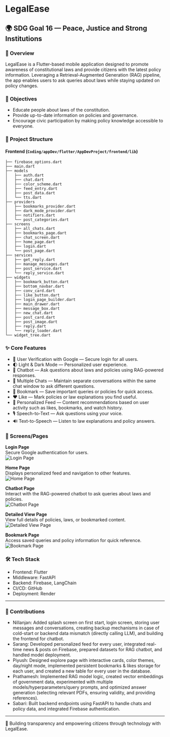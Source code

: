 # LegalEase  

## 🌍 SDG Goal 16 — Peace, Justice and Strong Institutions  

### 📖 Overview  
LegalEase is a Flutter-based mobile application designed to promote awareness of constitutional laws and provide citizens with the latest policy information. Leveraging a Retrieval-Augmented Generation (RAG) pipeline, the app enables users to ask queries about laws while staying updated on policy changes.  

### 🎯 Objectives  
- Educate people about laws of the constitution.  
- Provide up-to-date information on policies and governance.  
- Encourage civic participation by making policy knowledge accessible to everyone.  
### 📂 Project Structure  

#### Frontend (`Coding/appDev/flutter/AppDevProject/frontend/lib`)  
```
├── firebase_options.dart
├── main.dart
├── models
│   ├── auth.dart
│   ├── chat.dart
│   ├── color_scheme.dart
│   ├── feed_entry.dart
│   ├── post_data.dart
│   └── tts.dart
├── providers
│   ├── bookmarks_provider.dart
│   ├── dark_mode_provider.dart
│   ├── notifiers.dart
│   └── post_categories.dart
├── screens
│   ├── all_chats.dart
│   ├── bookmarks_page.dart
│   ├── chat_screen.dart
│   ├── home_page.dart
│   ├── login.dart
│   └── post_page.dart
├── services
│   ├── get_reply.dart
│   ├── manage_messages.dart
│   ├── post_service.dart
│   └── reply_service.dart
├── widgets
│   ├── bookmark_button.dart
│   ├── bottom_navbar.dart
│   ├── conv_card.dart
│   ├── like_button.dart
│   ├── login_page_builder.dart
│   ├── main_drawer.dart
│   ├── message_box.dart
│   ├── new_chat.dart
│   ├── post_card.dart
│   ├── post_image.dart
│   ├── reply.dart
│   └── reply_loader.dart
└── widget_tree.dart
```
### ✨ Core Features  
- 🔑 User Verification with Google — Secure login for all users.  
- 🌓 Light & Dark Mode — Personalized user experience.  
- 🤖 Chatbot — Ask questions about laws and policies using RAG-powered responses.  
- 💬 Multiple Chats — Maintain separate conversations within the same chat window to ask different questions.  
- 📌 Bookmark — Save important queries or policies for quick access.  
- ❤ Like — Mark policies or law explanations you find useful.  
- 📰 Personalized Feed — Content recommendations based on user activity such as likes, bookmarks, and watch history.  
- 🎙 Speech-to-Text — Ask questions using your voice.  
- 🔊 Text-to-Speech — Listen to law explanations and policy answers.  

### 📱 Screens/Pages  

**Login Page**  
Secure Google authentication for users.  
![Login Page](images/login_page.jpg)  

**Home Page**  
Displays personalized feed and navigation to other features.  
![Home Page](images/home_page.jpg)  

**Chatbot Page**  
Interact with the RAG-powered chatbot to ask queries about laws and policies.  
![Chatbot Page](images/chatbot_page.jpg)  

**Detailed View Page**  
View full details of policies, laws, or bookmarked content.  
![Detailed View Page](images/detailed_view.jpg)  

**Bookmark Page**  
Access saved queries and policy information for quick reference.  
![Bookmark Page](images/bookmark_page.jpg)  

### 🛠 Tech Stack  
- Frontend: Flutter  
- Middleware: FastAPI  
- Backend: Firebase, LangChain  
- CI/CD: GitHub  
- Deployment: Render  

---

### 📌 Contributions  
- Nillanjan: Added splash screen on first start, login screen, storing user messages and conversations, creating backup mechanisms in case of cold-start or backend data mismatch (directly calling LLM), and building the frontend for chatbot.  
- Sarang: Developed personalized feed for every user, integrated real-time news & posts on Firebase, prepared datasets for RAG chatbot, and handled model deployment.  
- Piyush: Designed explore page with interactive cards, color themes, day/night mode, implemented persistent bookmarks & likes storage for each user, and created a new table for every user in the database.  
- Prathamesh: Implemented RAG model logic, created vector embeddings of government data, experimented with multiple models/hyperparameters/query prompts, and optimized answer generation (selecting relevant PDFs, ensuring validity, and providing references).  
- Sabari: Built backend endpoints using FastAPI to handle chats and policy data, and integrated Firebase authentication.  

---

🚀 Building transparency and empowering citizens through technology with LegalEase.  
